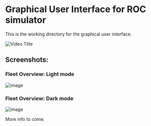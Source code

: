 # Graphical User Interface for ROC simulator

This is the working directory for the graphical user interface. 


![Video Title](https://vimeo.com/1063860149)

## Screenshots:
### Fleet Overview: Light mode
![image](https://github.com/user-attachments/assets/395acd25-615d-47af-b4ec-8e610e865778)

### Fleet Overview: Dark mode
![image](https://github.com/user-attachments/assets/7d1da0a5-cc1c-43f2-9fcc-4d6b431ad697)




More info to come.
